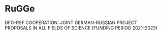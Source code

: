 # RuGGe
DFG-RSF COOPERATION: JOINT GERMAN-RUSSIAN PROJECT PROPOSALS IN ALL FIELDS OF SCIENCE (FUNDING PERIOD 2021–2023)
